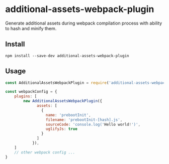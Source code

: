 additional-assets-webpack-plugin
=============================

Generate additional assets during webpack compilation process with ability to hash and minify them.

Install
-------

```
npm install --save-dev additional-assets-webpack-plugin
```

Usage
-----

```javascript
const AdditionalAssetsWebpackPlugin = require('additional-assets-webpack-plugin');

const webpackConfig = {
    plugins: [
        new AdditionalAssetsWebpackPlugin({
              assets: [
                {
                  name: 'prebootInit',
                  filename: 'prebootInit-[hash].js',
                  sourceCode: 'console.log('Hello world!')',
                  uglifyJs: true
                }
              ]
            }),
    ]
    // other webpack config ...
}
```
